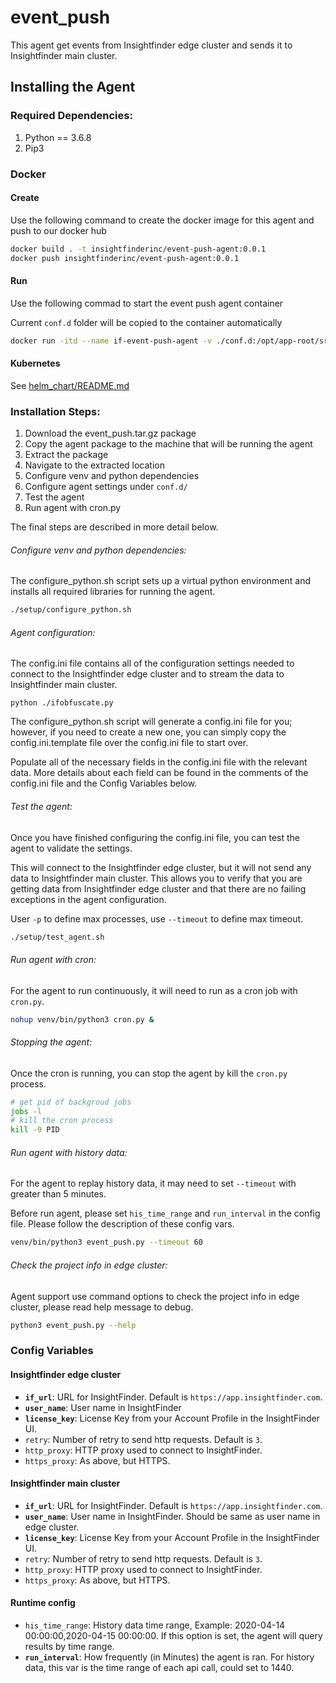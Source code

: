 # event_push
This agent get events from Insightfinder edge cluster and sends it to Insightfinder main cluster.
## Installing the Agent

### Required Dependencies:
1. Python == 3.6.8
1. Pip3


### Docker
#### Create
Use the following command to create the docker image for this agent and push to our docker hub
```bash
docker build . -t insightfinderinc/event-push-agent:0.0.1
docker push insightfinderinc/event-push-agent:0.0.1
```
#### Run
Use the following commad to start the event push agent container

Current `conf.d` folder will be copied to the container automatically
```bash
docker run -itd --name if-event-push-agent -v ./conf.d:/opt/app-root/src/conf.d  docker.io/insightfinderinc/event-push-agent:0.0.1
```

#### Kubernetes
See [helm_chart/README.md](./helm_chart/README.md)

### Installation Steps:
1. Download the event_push.tar.gz package
1. Copy the agent package to the machine that will be running the agent
1. Extract the package
1. Navigate to the extracted location 
1. Configure venv and python dependencies
1. Configure agent settings under `conf.d/`
1. Test the agent
1. Run agent with cron.py

The final steps are described in more detail below. 

###### Configure venv and python dependencies:
The configure_python.sh script sets up a virtual python environment and installs all required libraries for running the agent. 

```bash
./setup/configure_python.sh
```

###### Agent configuration:
The config.ini file contains all of the configuration settings needed to connect to the Insightfinder edge cluster and to stream the data to Insightfinder main cluster.

```
python ./ifobfuscate.py 
```

The configure_python.sh script will generate a config.ini file for you; however, if you need to create a new one, you can simply copy the config.ini.template file over the config.ini file to start over. 

Populate all of the necessary fields in the config.ini file with the relevant data.  More details about each field can be found in the comments of the config.ini file and the Config Variables below. 

###### Test the agent:
Once you have finished configuring the config.ini file, you can test the agent to validate the settings. 

This will connect to the Insightfinder edge cluster, but it will not send any data to Insightfinder main cluster. This allows you to verify that you are getting data from Insightfinder edge cluster and that there are no failing exceptions in the agent configuration.

User `-p` to define max processes, use `--timeout` to define max timeout.

```bash
./setup/test_agent.sh
```

###### Run agent with cron:
For the agent to run continuously, it will need to run as a cron job with `cron.py`. 

```bash
nohup venv/bin/python3 cron.py &
```

###### Stopping the agent:
Once the cron is running, you can stop the agent by kill the `cron.py` process.

```bash
# get pid of backgroud jobs
jobs -l
# kill the cron process
kill -9 PID
```

###### Run agent with history data:
For the agent to replay history data, it may need to set `--timeout` with greater than 5 minutes.
 
Before run agent, please set `his_time_range` and `run_interval` in the config file. Please follow the description of these config vars. 

```bash
venv/bin/python3 event_push.py --timeout 60
```

###### Check the project info in edge cluster:
Agent support use command options to check the project info in edge cluster, please read help message to debug.

```bash
python3 event_push.py --help
``` 
 

### Config Variables
#### Insightfinder edge cluster
* **`if_url`**: URL for InsightFinder. Default is `https://app.insightfinder.com`.
* **`user_name`**: User name in InsightFinder
* **`license_key`**: License Key from your Account Profile in the InsightFinder UI.
* `retry`: Number of retry to send http requests. Default is `3`.
* `http_proxy`: HTTP proxy used to connect to InsightFinder.
* `https_proxy`: As above, but HTTPS.

#### Insightfinder main cluster
* **`if_url`**: URL for InsightFinder. Default is `https://app.insightfinder.com`.
* **`user_name`**: User name in InsightFinder. Should be same as user name in edge cluster.
* **`license_key`**: License Key from your Account Profile in the InsightFinder UI.
* `retry`: Number of retry to send http requests. Default is `3`.
* `http_proxy`: HTTP proxy used to connect to InsightFinder.
* `https_proxy`: As above, but HTTPS.

#### Runtime config
* `his_time_range`: History data time range, Example: 2020-04-14 00:00:00,2020-04-15 00:00:00. If this option is set, the agent will query results by time range.
* **`run_interval`**: How frequently (in Minutes) the agent is ran. For history data, this var is the time range of each api call, could set to 1440.


